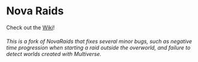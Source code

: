 # Nova Raids
Check out the [Wiki](https://github.com/Unariginal/NovaRaids/wiki)!  
###### This is a fork of NovaRaids that fixes several minor bugs, such as negative time progression when starting a raid outside the overworld, and failure to detect worlds created with Multiverse.
